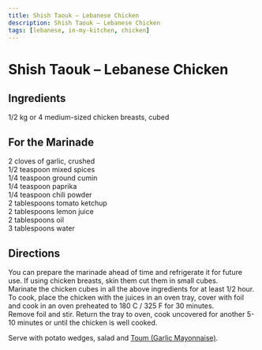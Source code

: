 ```yaml
---
title: Shish Taouk – Lebanese Chicken
description: Shish Taouk – Lebanese Chicken
tags: [lebanese, in-my-kitchen, chicken]
---
```


# Shish Taouk – Lebanese Chicken

## Ingredients
1/2 kg or 4 medium-sized chicken breasts, cubed

## For the Marinade
2 cloves of garlic, crushed  
1/2 teaspoon mixed spices  
1/4 teaspoon ground cumin  
1/4 teaspoon paprika  
1/4 teaspoon chili powder  
2 tablespoons tomato ketchup  
2 tablespoons lemon juice  
2 tablespoons oil  
3 tablespoons water

## Directions
You can prepare the marinade ahead of time and refrigerate it for future use. If using chicken breasts, skin them cut them in small cubes.  
Marinate the chicken cubes in all the above ingredients for at least 1/2 hour. To cook, place the chicken with the juices in an oven tray, cover with foil and cook in an oven preheated to 180 C / 325 F for 30 minutes.  
Remove foil and stir. Return the tray to oven, cook uncovered for another 5-10 minutes or until the chicken is well cooked.

Serve with potato wedges, salad and [Toum (Garlic Mayonnaise)](garlic-mayo-toum.md).